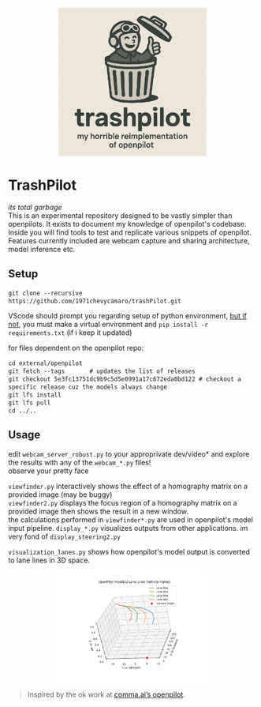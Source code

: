<p align="center">
  <img src="assets/trashpilot_logo.png" alt="TrashPilot logo" width="300">
</p>

# TrashPilot
*its total garbage*  
This is an experimental repository designed to be vastly simpler than openpilots. It exists to document my knowledge of openpilot's codebase. Inside you will find tools to test and replicate various snippets of openpilot. Features currently included are webcam capture and sharing architecture, model inference etc.

## Setup
```
git clone --recursive https://github.com/1971chevycamaro/trashPilot.git
```  
VScode should prompt you regarding setup of python environment, <u>but if not</u>, you must
make a virtual environment and `pip install -r requirements.txt` (if i keep it updated)   

for files dependent on the openpilot repo:
```git clone --recursive https://github.com/you/trashPilot.git
cd external/openpilot
git fetch --tags       # updates the list of releases
git checkout 5e3fc13751dc9b9c5d5e0991a17c672eda8bd122 # checkout a specific release cuz the models always change
git lfs install
git lfs pull
cd ../..
```
## Usage
edit `webcam_server_robust.py` to your approprivate dev/video*
and explore the results with any of the `webcam_*.py` files!  
observe your pretty face

`viewfinder.py` interactively shows the effect of a homography matrix on a provided image (may be buggy)  
`viewfinder2.py` displays the focus region of a homography matrix on a provided image then shows the result in a new window.  
the calculations performed in `viewfinder*.py` are used in openpilot's model input pipeline. 
`display_*.py` visualizes outputs from other applications. im very fond of `display_steering2.py`

`visualization_lanes.py` shows how openpilot's model output is converted to lane lines in 3D space.
<p align="center">
  <img src="assets/Figure_1.png" alt="TrashPilot logo" width="300">
</p>

> Inspired by the ok work at [comma.ai’s openpilot](https://github.com/commaai/openpilot).
